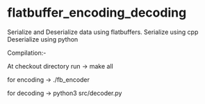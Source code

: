 # flatbuffer_encoding_decoding

Serialize and Deserialize data using flatbuffers.
Serialize using cpp
Deserialize using python

Compilation:-

At checkout directory run -> make all

for encoding -> ./fb_encoder

for decoding -> python3 src/decoder.py

